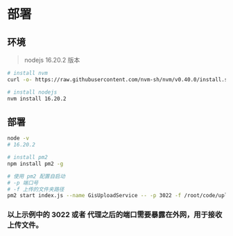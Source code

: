 # 部署

## 环境

> nodejs 16.20.2 版本

```bash
# install nvm
curl -o- https://raw.githubusercontent.com/nvm-sh/nvm/v0.40.0/install.sh | bash

# install nodejs
nvm install 16.20.2

```

## 部署

```bash
node -v 
# 16.20.2

# install pm2
npm install pm2 -g

# 使用 pm2 配置自启动
# -p 端口号
# -f 上传的文件夹路径
pm2 start index.js --name GisUploadService -- -p 3022 -f /root/code/uploadToServer/uploads/
```

### 以上示例中的 3022 或者 代理之后的端口需要暴露在外网，用于接收上传文件。